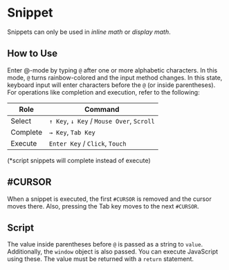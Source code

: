 # Snippet

Snippets can only be used in *inline math* or *display math*.

## How to Use

Enter @-mode by typing `@` after one or more alphabetic characters.
In this mode, `@` turns rainbow-colored and the input method changes.
In this state, keyboard input will enter characters before the `@` (or inside parentheses).
For operations like completion and execution, refer to the following:

|Role|Command|
|---|---|
|Select|`↑ Key`, `↓ Key` / `Mouse Over`, `Scroll`|
|Complete|`→ Key`, `Tab Key`|
|Execute|`Enter Key` / `Click`, `Touch`|

(\*script snippets will complete instead of execute)

## #CURSOR

When a snippet is executed, the first `#CURSOR` is removed and the cursor moves there.
Also, pressing the Tab key moves to the next `#CURSOR`.

## Script

The value inside parentheses before `@` is passed as a string to `value`.
Additionally, the `window` object is also passed.
You can execute JavaScript using these.
The value must be returned with a `return` statement.
